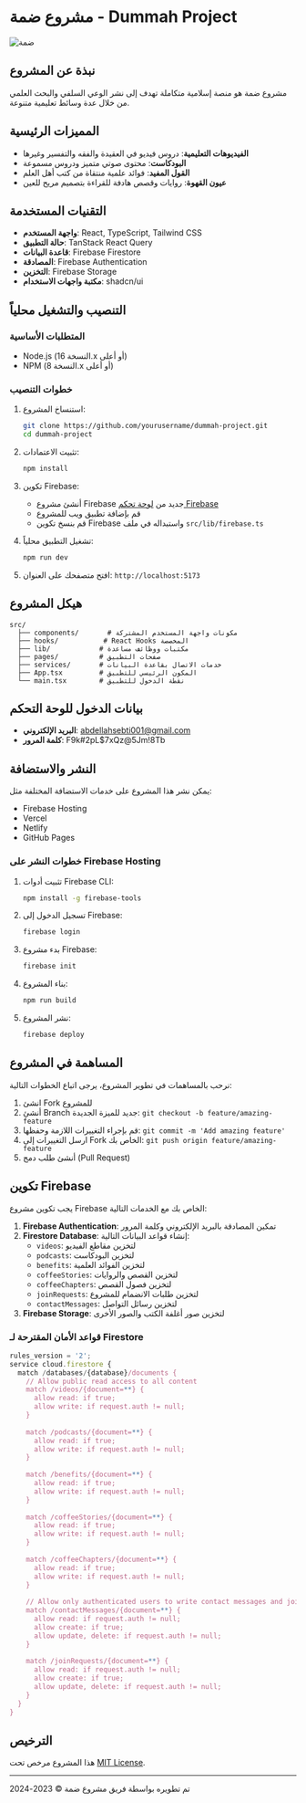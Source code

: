 
# مشروع ضمة - Dummah Project

![ضمة](https://via.placeholder.com/1200x300/006C35/FFFFFF?text=مشروع+ضمة)

## نبذة عن المشروع
مشروع ضمة هو منصة إسلامية متكاملة تهدف إلى نشر الوعي السلفي والبحث العلمي من خلال عدة وسائط تعليمية متنوعة.

## المميزات الرئيسية

- **الفيديوهات التعليمية**: دروس فيديو في العقيدة والفقه والتفسير وغيرها
- **البودكاست**: محتوى صوتي متميز ودروس مسموعة
- **القول المفيد**: فوائد علمية منتقاة من كتب أهل العلم
- **عيون القهوة**: روايات وقصص هادفة للقراءة بتصميم مريح للعين

## التقنيات المستخدمة

- **واجهة المستخدم**: React, TypeScript, Tailwind CSS
- **حالة التطبيق**: TanStack React Query
- **قاعدة البيانات**: Firebase Firestore
- **المصادقة**: Firebase Authentication
- **التخزين**: Firebase Storage
- **مكتبة واجهات الاستخدام**: shadcn/ui

## التنصيب والتشغيل محلياً

### المتطلبات الأساسية

- Node.js (النسخة 16.x أو أعلى)
- NPM (النسخة 8.x أو أعلى)

### خطوات التنصيب

1. استنساخ المشروع:
   ```bash
   git clone https://github.com/yourusername/dummah-project.git
   cd dummah-project
   ```

2. تثبيت الاعتمادات:
   ```bash
   npm install
   ```

3. تكوين Firebase:
   - أنشئ مشروع Firebase جديد من [لوحة تحكم Firebase](https://console.firebase.google.com/)
   - قم بإضافة تطبيق ويب للمشروع
   - قم بنسخ تكوين Firebase واستبداله في ملف `src/lib/firebase.ts`

4. تشغيل التطبيق محلياً:
   ```bash
   npm run dev
   ```

5. افتح متصفحك على العنوان: `http://localhost:5173`

## هيكل المشروع

```
src/
  ├── components/       # مكونات واجهة المستخدم المشتركة
  ├── hooks/           # React Hooks المخصصة
  ├── lib/            # مكتبات ووظائف مساعدة
  ├── pages/          # صفحات التطبيق
  ├── services/       # خدمات الاتصال بقاعدة البيانات
  ├── App.tsx         # المكون الرئيسي للتطبيق
  └── main.tsx        # نقطة الدخول للتطبيق
```

## بيانات الدخول للوحة التحكم

- **البريد الإلكتروني**: abdellahsebti001@gmail.com
- **كلمة المرور**: F9k#2pL$7xQz@5Jm!8Tb

## النشر والاستضافة

يمكن نشر هذا المشروع على خدمات الاستضافة المختلفة مثل:
- Firebase Hosting
- Vercel
- Netlify
- GitHub Pages

### خطوات النشر على Firebase Hosting

1. تثبيت أدوات Firebase CLI:
   ```bash
   npm install -g firebase-tools
   ```

2. تسجيل الدخول إلى Firebase:
   ```bash
   firebase login
   ```

3. بدء مشروع Firebase:
   ```bash
   firebase init
   ```

4. بناء المشروع:
   ```bash
   npm run build
   ```

5. نشر المشروع:
   ```bash
   firebase deploy
   ```

## المساهمة في المشروع

نرحب بالمساهمات في تطوير المشروع، يرجى اتباع الخطوات التالية:

1. انشئ Fork للمشروع
2. أنشئ Branch جديد للميزة الجديدة: `git checkout -b feature/amazing-feature`
3. قم بإجراء التغييرات اللازمة وحفظها: `git commit -m 'Add amazing feature'`
4. ارسل التغييرات إلى Fork الخاص بك: `git push origin feature/amazing-feature`
5. أنشئ طلب دمج (Pull Request)

## تكوين Firebase

يجب تكوين مشروع Firebase الخاص بك مع الخدمات التالية:

1. **Firebase Authentication**: تمكين المصادقة بالبريد الإلكتروني وكلمة المرور
2. **Firestore Database**: إنشاء قواعد البيانات التالية:
   - `videos`: لتخزين مقاطع الفيديو
   - `podcasts`: لتخزين البودكاست
   - `benefits`: لتخزين الفوائد العلمية
   - `coffeeStories`: لتخزين القصص والروايات
   - `coffeeChapters`: لتخزين فصول القصص
   - `joinRequests`: لتخزين طلبات الانضمام للمشروع
   - `contactMessages`: لتخزين رسائل التواصل
3. **Firebase Storage**: لتخزين صور أغلفة الكتب والصور الأخرى

### قواعد الأمان المقترحة لـ Firestore

```javascript
rules_version = '2';
service cloud.firestore {
  match /databases/{database}/documents {
    // Allow public read access to all content
    match /videos/{document=**} {
      allow read: if true;
      allow write: if request.auth != null;
    }
    
    match /podcasts/{document=**} {
      allow read: if true;
      allow write: if request.auth != null;
    }
    
    match /benefits/{document=**} {
      allow read: if true;
      allow write: if request.auth != null;
    }
    
    match /coffeeStories/{document=**} {
      allow read: if true;
      allow write: if request.auth != null;
    }
    
    match /coffeeChapters/{document=**} {
      allow read: if true;
      allow write: if request.auth != null;
    }
    
    // Allow only authenticated users to write contact messages and join requests
    match /contactMessages/{document=**} {
      allow read: if request.auth != null;
      allow create: if true;
      allow update, delete: if request.auth != null;
    }
    
    match /joinRequests/{document=**} {
      allow read: if request.auth != null;
      allow create: if true;
      allow update, delete: if request.auth != null;
    }
  }
}
```

## الترخيص

هذا المشروع مرخص تحت [MIT License](LICENSE).

---

تم تطويره بواسطة فريق مشروع ضمة © 2023-2024
